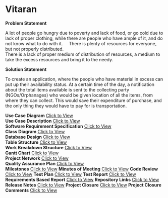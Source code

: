 # Vitaran
<b>Problem Statement</b>  

A lot of people go hungry due to poverty and lack of food, or go cold due to lack of proper clothing, while there are people who have ample of it, and do not know what to do with it.    
There is plenty of resources for everyone, but not properly distributed.    
There is a lack of proper medium of distribution of resources, a medium to take the excess resources and bring it to the needy.  



<b>Solution Statement</b>   

To create an application, where the people who have material in excess can put up their availability status.
At a certain time of the day, a notification about the total items available is sent to the collecting party (NGOs/Orphanages) who would be given location of all the items, from where they can collect.
This would save their expenditure of purchase, and the only thing they would have to pay for is transportation.


<b>Use Case Diagram</b>  <a href = "https://github.com/bhaskarcodes/Vitaran/blob/master/Quarks.ClassDiagram.jpg">Click to View</a>  
<b>Use Case Description</b>  <a href = "https://github.com/bhaskarcodes/Vitaran/blob/master/Quarks.ClassDiagram.jpg">Click to View</a>  
<b>Software Requirement Specification</b>  <a href = "https://github.com/bhaskarcodes/Vitaran/blob/master/Quarks.ClassDiagram.jpg">Click to View</a>  
<b>Class Diagram</b>   <a href = "https://github.com/bhaskarcodes/Vitaran/blob/master/Quarks.ClassDiagram.jpg">Click to View</a>  
<b>Database Design</b>  <a href = "https://github.com/bhaskarcodes/Vitaran/blob/master/Quarks.ClassDiagram.jpg">Click to View</a>  
<b>Table Structure</b>  <a href = "https://github.com/bhaskarcodes/Vitaran/blob/master/Quarks.ClassDiagram.jpg">Click to View</a>  
<b>Work Breakdown Structure</b>  <a href = "https://github.com/bhaskarcodes/Vitaran/blob/master/Quarks.ClassDiagram.jpg">Click to View</a>  
<b>Gantt Chart</b>  <a href = "https://github.com/bhaskarcodes/Vitaran/blob/master/Quarks.ClassDiagram.jpg">Click to View</a>  
<b>Project Network</b>  <a href = "https://github.com/bhaskarcodes/Vitaran/blob/master/Quarks.ClassDiagram.jpg">Click to View</a>  
<b>Quality Assurance Plan</b>  <a href = "https://github.com/bhaskarcodes/Vitaran/blob/master/Quarks.ClassDiagram.jpg">Click to View</a>  
<b>Milestones</b>  <a href = "https://github.com/bhaskarcodes/Vitaran/blob/master/Quarks.ClassDiagram.jpg">Click to View</a>
<b>Minutes of Meeting</b>  <a href = "https://github.com/bhaskarcodes/Vitaran/blob/master/Quarks.ClassDiagram.jpg">Click to View</a>
<b>Code Review</b>  <a href = "https://github.com/bhaskarcodes/Vitaran/blob/master/Quarks.ClassDiagram.jpg">Click to View</a>
<b>Test Plan</b>  <a href = "https://github.com/bhaskarcodes/Vitaran/blob/master/Quarks.ClassDiagram.jpg">Click to View</a>
<b>Test Report</b>  <a href = "https://github.com/bhaskarcodes/Vitaran/blob/master/Quarks.ClassDiagram.jpg">Click to View</a>
<b>Requirements Based Report</b>  <a href = "https://github.com/bhaskarcodes/Vitaran/blob/master/Quarks.ClassDiagram.jpg">Click to View</a>
<b>Repository Links</b>  <a href = "https://github.com/bhaskarcodes/Vitaran/blob/master/Quarks.ClassDiagram.jpg">Click to View</a>
<b>Release Notes</b>  <a href = "https://github.com/bhaskarcodes/Vitaran/blob/master/Quarks.ClassDiagram.jpg">Click to View</a>
<b>Project Closure</b>   <a href = "https://github.com/bhaskarcodes/Vitaran/blob/master/Quarks.ClassDiagram.jpg">Click to View</a>
<b>Project Closure Comments</b> <a href = "https://github.com/bhaskarcodes/Vitaran/blob/master/Quarks.ClassDiagram.jpg">Click to View</a>  
